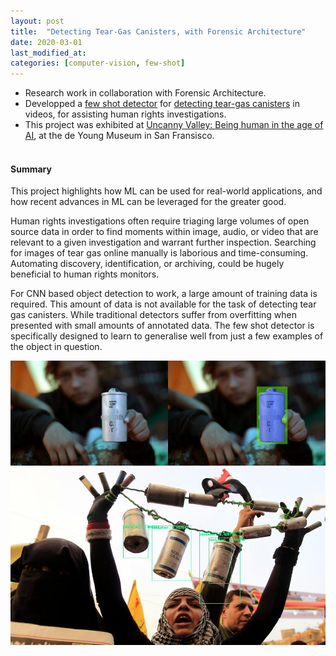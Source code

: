```yaml
---
layout: post
title:  "Detecting Tear-Gas Canisters, with Forensic Architecture"
date: 2020-03-01
last_modified_at:
categories: [computer-vision, few-shot]
---
```


* Research work in collaboration with Forensic Architecture.
* Developped a [few shot detector](https://forensic-architecture.org/investigation/model-zoo) for [detecting tear-gas canisters](https://forensic-architecture.org/investigation/detecting-tear-gas) in videos, for assisting human rights investigations.
* This project was exhibited at [Uncanny Valley: Being human in the age of AI](https://deyoung.famsf.org/exhibitions/uncanny-valley), at the de Young Museum in San Fransisco.
<br/><br/>
#### Summary ####
This project highlights how ML can be used for real-world applications, and how recent advances in ML can be leveraged for the greater good.

Human rights investigations often require triaging large volumes of open source data in order to find moments within image, audio, or video that are relevant to a given investigation and warrant further inspection. Searching for images of tear gas online manually is laborious and time-consuming. Automating discovery, identification, or archiving, could be hugely beneficial to human rights monitors.


For CNN based object detection to work, a large amount of training data is required. This amount of data is not available for the task of detecting tear gas canisters. While traditional detectors suffer from overfitting when presented with small amounts of annotated data. The few shot detector is specifically designed to learn to generalise well from just a few examples of the object in question.



![FA Canisters 1](/assets/images/fa/can1.jpg)
![FA Canisters 2](/assets/images/fa/can2.jpg)